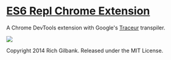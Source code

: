 [ES6 Repl Chrome Extension](https://chrome.google.com/webstore/detail/es6-repl/alploljligeomonipppgaahpkenfnfkn)
=========================

A Chrome DevTools extension with Google's [Traceur](https://github.com/google/traceur-compiler) transpiler.

![](http://cl.ly/image/013U450S2M1s/es6.jpg)

Copyright 2014 Rich Gilbank. Released under the MIT License.
